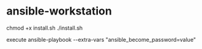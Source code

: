 # ansible-workstation
chmod +x install.sh
./install.sh

execute 
ansible-playbook --extra-vars "ansible_become_password=value"
